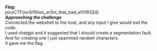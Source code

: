 ***Flag:*** <br>
picoCTF{ov3rfl0ws_ar3nt_that_bad_ef01832d} <br>
***Approaching the challenge*** <br>
Connected the webshell to the host, and any input I give would exit the code. <br>
I used chatgpt and it suggested that I should create a segmentation fault. And for creating one I just spammed random characters.
<br> It gave me the flag.
